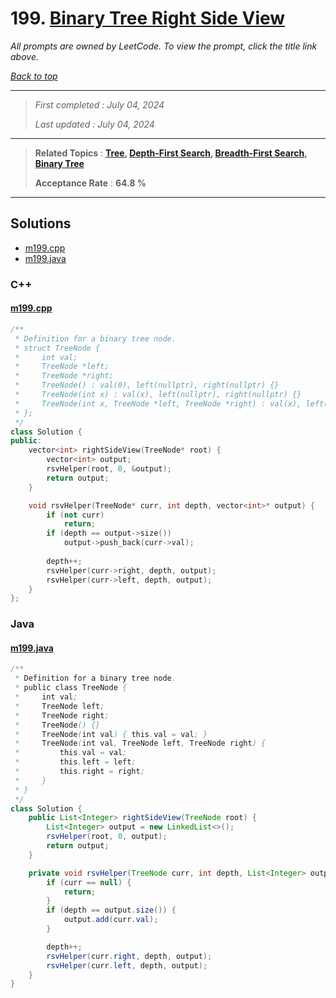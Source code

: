 # 199. [Binary Tree Right Side View](<https://leetcode.com/problems/binary-tree-right-side-view>)

*All prompts are owned by LeetCode. To view the prompt, click the title link above.*

*[Back to top](<../README.md>)*

------

> *First completed : July 04, 2024*
>
> *Last updated : July 04, 2024*

------

> **Related Topics** : **[Tree](<by_topic/Tree.md>), [Depth-First Search](<by_topic/Depth-First Search.md>), [Breadth-First Search](<by_topic/Breadth-First Search.md>), [Binary Tree](<by_topic/Binary Tree.md>)**
>
> **Acceptance Rate** : **64.8 %**

------

## Solutions

- [m199.cpp](<../my-submissions/m199.cpp>)
- [m199.java](<../my-submissions/m199.java>)
### C++
#### [m199.cpp](<../my-submissions/m199.cpp>)
```C++
/**
 * Definition for a binary tree node.
 * struct TreeNode {
 *     int val;
 *     TreeNode *left;
 *     TreeNode *right;
 *     TreeNode() : val(0), left(nullptr), right(nullptr) {}
 *     TreeNode(int x) : val(x), left(nullptr), right(nullptr) {}
 *     TreeNode(int x, TreeNode *left, TreeNode *right) : val(x), left(left), right(right) {}
 * };
 */
class Solution {
public:
    vector<int> rightSideView(TreeNode* root) {
        vector<int> output;
        rsvHelper(root, 0, &output);
        return output;
    }

    void rsvHelper(TreeNode* curr, int depth, vector<int>* output) {
        if (not curr)
            return;
        if (depth == output->size())
            output->push_back(curr->val);
        
        depth++;
        rsvHelper(curr->right, depth, output);
        rsvHelper(curr->left, depth, output);
    }
};
```

### Java
#### [m199.java](<../my-submissions/m199.java>)
```Java
/**
 * Definition for a binary tree node.
 * public class TreeNode {
 *     int val;
 *     TreeNode left;
 *     TreeNode right;
 *     TreeNode() {}
 *     TreeNode(int val) { this.val = val; }
 *     TreeNode(int val, TreeNode left, TreeNode right) {
 *         this.val = val;
 *         this.left = left;
 *         this.right = right;
 *     }
 * }
 */
class Solution {
    public List<Integer> rightSideView(TreeNode root) {
        List<Integer> output = new LinkedList<>();
        rsvHelper(root, 0, output);
        return output;
    }

    private void rsvHelper(TreeNode curr, int depth, List<Integer> output) {
        if (curr == null) {
            return;
        }
        if (depth == output.size()) {
            output.add(curr.val);
        }

        depth++;
        rsvHelper(curr.right, depth, output);
        rsvHelper(curr.left, depth, output);
    }
}
```

